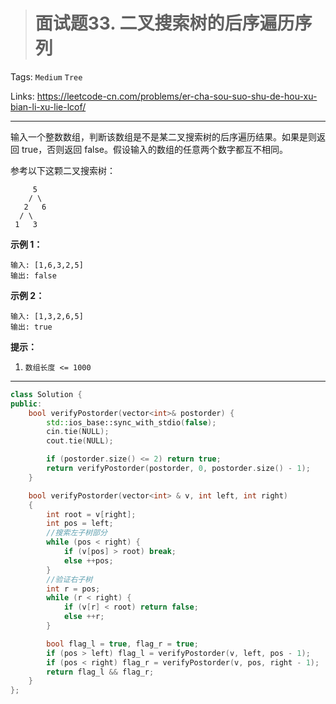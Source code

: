 > # 面试题33. 二叉搜索树的后序遍历序列

Tags: `Medium` `Tree`

Links: <https://leetcode-cn.com/problems/er-cha-sou-suo-shu-de-hou-xu-bian-li-xu-lie-lcof/>

------

输入一个整数数组，判断该数组是不是某二叉搜索树的后序遍历结果。如果是则返回 true，否则返回 false。假设输入的数组的任意两个数字都互不相同。

参考以下这颗二叉搜索树：

```
     5
    / \
   2   6
  / \
 1   3
```

**示例 1：**

```
输入: [1,6,3,2,5]
输出: false
```

**示例 2：**

```
输入: [1,3,2,6,5]
输出: true
```

**提示：**

1. `数组长度 <= 1000`

----

```c++
class Solution {
public:
    bool verifyPostorder(vector<int>& postorder) {
        std::ios_base::sync_with_stdio(false);
		cin.tie(NULL);
		cout.tie(NULL);

        if (postorder.size() <= 2) return true;
        return verifyPostorder(postorder, 0, postorder.size() - 1);
    }

    bool verifyPostorder(vector<int> & v, int left, int right)
    {
        int root = v[right];
        int pos = left;
        //搜索左子树部分
        while (pos < right) {
            if (v[pos] > root) break;
            else ++pos;
        }
        //验证右子树
        int r = pos;
        while (r < right) {
            if (v[r] < root) return false;
            else ++r;
        }

        bool flag_l = true, flag_r = true;
        if (pos > left) flag_l = verifyPostorder(v, left, pos - 1);
        if (pos < right) flag_r = verifyPostorder(v, pos, right - 1);
        return flag_l && flag_r;
    }
};
```



